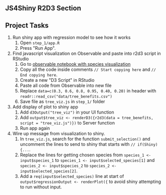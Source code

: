 ## JS4Shiny R2D3 Section


## Project Tasks

1. Run shiny app with regression model to see how it works
    1. Open `step_1/app.R`
    2. Press "Run App".
2. Find javascript visualization on Observable and paste into r2d3 script in RStudio
    1. Go to [observable notebook with species visualization](https://observablehq.com/d/fa83c0bca9b47371)
    2. Copy all the code inside comments `// Start copying here` and `// End copying here`.
    3. Create a new "D3 Script" in RStudio
    4. Paste all code from Observable into new file
    5. Replace `data=c(0.3, 0.6, 0.8, 0.95, 0.40, 0.20)` in header with `readr::read_csv("data/tree_benefits.csv")`
    6. Save file as `tree_viz.js` in `step_1/` folder
3. Add display of plot to shiny app 
    1. Add `d3Output("tree_viz")` in your UI function
    2. Add `output$tree_viz <- renderD3({r2d3(data = tree_benefits, script = "tree_viz.js")})` to Server function
    3. Run app again
4. Wire up message from visualization to shiny. 
    1. In `tree_viz.js`, search for the function `submit_selection()` and uncomment the lines to send to shiny that starts with `// if(Shiny){...`.
    2. Replace the lines for getting chosen species from `species_1 <- input$species_1` to `species_1 <- input$selected_species[1]` and `species_2 <- input$species_2` to `species_2 <- input$selected_species[2]`.
    3. Add a `req(input$selected_species)` line at start of `output$regressionOutput <- renderPlot({` to avoid shiny attempting to run without input. 
  


